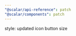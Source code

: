 ```yaml
---
"@scalar/api-reference": patch
"@scalar/components": patch
---
```


style: updated icon button size
